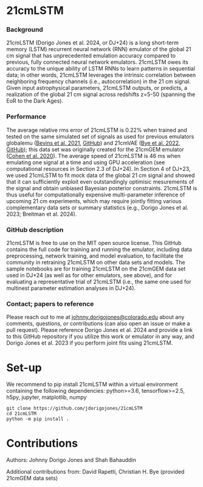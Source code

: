 # 21cmLSTM

### Background
21cmLSTM (Dorigo Jones et al. 2024, or DJ+24) is a long short-term memory (LSTM) recurrent neural network (RNN) emulator of the global 21 cm signal that has unprecedented emulation accuracy compared to previous, fully connected neural network emulators. 21cmLSTM owes its accuracy to the unique ability of LSTM RNNs to learn patterns in sequential data; in other words, 21cmLSTM leverages the intrinsic correlation between neighboring frequency channels (i.e., autocorrelation) in the 21 cm signal. Given input astrophysical parameters, 21cmLSTM outputs, or predicts, a realization of the global 21 cm signal across redshifts z=5-50 (spanning the EoR to the Dark Ages).

### Performance
The average relative rms error of 21cmLSTM is 0.22% when trained and tested on the same simulated set of signals as used for previous emulators globalemu ([Bevins et al. 2021](https://ui.adsabs.harvard.edu/abs/2021MNRAS.508.2923B/abstract), [GitHub](https://github.com/htjb/globalemu)) and 21cmVAE ([Bye et al. 2022](https://ui.adsabs.harvard.edu/abs/2022ApJ...930...79B/abstract), [GitHub](https://github.com/christianhbye/21cmVAE)); this data set was originally created for the 21cmGEM emulator ([Cohen et al. 2020](https://ui.adsabs.harvard.edu/abs/2020MNRAS.495.4845C/abstract)). The average speed of 21cmLSTM is 46 ms when emulating one signal at a time and using GPU acceleration (see computational resources in Section 2.3 of DJ+24). In Section 4 of DJ+23, we used 21cmLSTM to fit mock data of the global 21 cm signal and showed that it can sufficiently exploit even outstandingly optimisic mesurements of the signal and obtain unbiased Bayesian posterior constraints. 21cmLSTM is thus useful for computationally expensive multi-parameter inference of upcoming 21 cm experiments, which may require jointly fitting various complementary data sets or summary statistics (e.g., Dorigo Jones et al. 2023; Breitman et al. 2024).

### GitHub description
21cmLSTM is free to use on the MIT open source license. This GitHub contains the full code for training and running the emulator, including data preprocessing, network training, and model evaluation, to facilitate the community in retraining 21cmLSTM on other data sets and models. The sample notebooks are for training 21cmLSTM on the 21cmGEM data set used in DJ+24 (as well as for other emulators, see above), and for evaluating a representative trial of 21cmLSTM (i.e., the same one used for multinest parameter estimation analyses in DJ+24).

### Contact; papers to reference
Please reach out to me at johnny.dorigojones@colorado.edu about any comments, questions, or contributions (can also open an issue or make a pull request). Please reference Dorigo Jones et al. 2024 and provide a link to this GitHub repository if you utilize this work or emulator in any way, and Dorigo Jones et al. 2023 if you perform joint fits using 21cmLSTM.

# Set-up
We recommend to pip install 21cmLSTM within a virtual environment containing the following dependencies: python>=3.6, tensorflow>=2.5, h5py, jupyter, matplotlib, numpy

```
git clone https://github.com/jdorigojones/21cmLSTM
cd 21cmLSTM
python -m pip install .
```

# Contributions
Authors: Johnny Dorigo Jones and Shah Bahauddin

Additional contributions from: David Rapetti, Christian H. Bye (provided 21cmGEM data sets)
